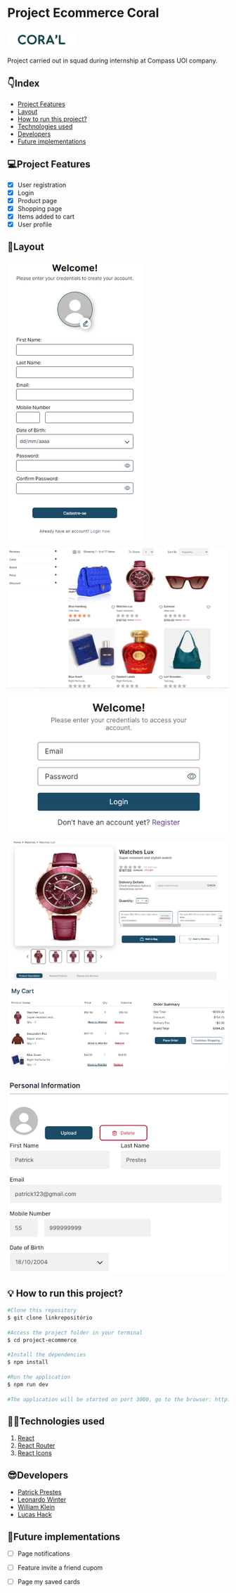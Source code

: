 # Project Ecommerce Coral

![Logo Coral](../project-ecommerce/src/assets/README/logo.png)

Project carried out in squad during internship at Compass UOl company.

## 👇Index
- <a href="funcionalidades">Project Features</a>
- <a href="layout">Layout </a>
- <a href="rodar">How to run this project? </a>
- <a href="tecUtilizadas">Technologies used </a>
- <a href="desenvolvedores">Developers </a>
- <a href="futImplementações">Future implementations </a>

## 💻Project Features
- [x] User registration
- [x] Login
- [x] Product page
- [x] Shopping page
- [x] Items added to cart
- [x] User profile

## 📱Layout
![tela de cadastro](../project-ecommerce/src/assets/README/telaCadastro.png)

![tela de produto](../project-ecommerce/src/assets/README/pageProduto.png)

![tela de login](../project-ecommerce/src/assets/README/telaLogin.png)

![tela de compra](../project-ecommerce/src/assets/README/pageCompra.png)

![produtos na bag](../project-ecommerce/src/assets/README/addBag.png)

![perfil do usuario](../project-ecommerce/src/assets/README/perfilUsuario.png)

## 💡 How to run this project?

```bash
#Clone this repository
$ git clone linkrepositório

#Access the project folder in your terminal
$ cd project-ecommerce

#Install the dependencies
$ npm install

#Run the application
$ npm run dev

#The application will be started on port 3000, go to the browser: http://localhost:3000.

```

## 👨‍💻Technologies used
1. [React](https://pt-br.react.dev/) 
2. [React Router](https://reactrouter.com)
3. [React Icons](https://react-icons.github.io/react-icons)

## 😎Developers
- [Patrick Prestes](https://github.com/Patrick-1810)
- [Leonardo Winter](https://github.com/Leow20)
- [William Klein](https://github.com/William-Klein7)
- [Lucas Hack](https://github.com/lucas-hack)




## 🚀Future implementations
- [ ] Page notifications
- [ ] Feature invite a friend cupom
- [ ] Page my saved cards







